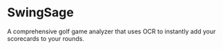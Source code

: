 # SwingSage
A comprehensive golf game analyzer that uses OCR to instantly add your scorecards to your rounds.
